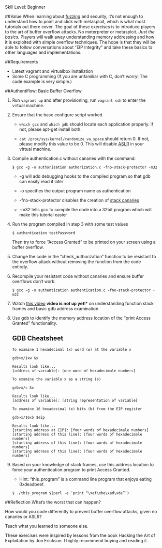 Skill Level: Beginner

##Value
When learning about [fuzzing](https://en.wikipedia.org/wiki/Fuzz_testing) and security, it’s not enough to understand how to point and click with metasploit, which is what most tutorials out there cover. The goal of these exercises is to introduce players to the art of buffer overflow attacks. No meterpreter or metasploit. *Just the basics.* Players will walk away understanding memory addressing and how it is exploited with simple overflow techniques. The hope is that they will be able to follow conversations about “EIP Integrity” and take these basics to other languages and implementations.

##Requirements
* Latest vagrant and virtualbox installation
* Some C programming (If you are unfamiliar with C, don’t worry! The code example is very simple.)

##Authentiflow: Basic Buffer Overflow
1. Run `vagrant up` and after provisioning, run `vagrant ssh` to enter the virtual machine.

2. Ensure that the base configure script worked.

    * `which gcc` and `which gdb` should locate each application properly. If not, please apt-get install both.

    * `cat /proc/sys/kernel/randomize_va_space` should return 0. If not, please modify this value to be 0. This will disable [ASLR](https://en.wikipedia.org/wiki/Address_space_layout_randomization) in your virtual machine.

3. Compile authentication.c without canaries with the command:
    ```
    $ gcc -g -o authorization authorization.c -fno-stack-protector -m32
    ```

    * -g will add debugging hooks to the compiled program so that gdb can easily read it later

    * -o specifies the output program name as authentication

    * -fno-stack-protector disables the creation of [stack canaries](https://en.wikipedia.org/wiki/Stack_buffer_overflow#Stack_canaries)

    * -m32 tells gcc to compile the code into a 32bit program which will make this tutorial easier

4. Run the program compiled in step 3 with some test values
    ```
    $ authentication testPassword
    ```

    Then try to force “Access Granted” to be printed on your screen using a buffer overflow.

5. Change the code in the “check_authorization” function to be resistant to the overflow attack without removing the function from the code entirely.

6. Recompile your resistant code without canaries and ensure buffer overflows don’t work:
    ```
    $ gcc -g -o authentication authentication.c -fno-stack-protector -m32
    ```

7. Watch [this video]() **video is not up yet!*** on understanding function stack frames and basic gdb address examination.

8. Use gdb to identify the memory address location of the “print Access Granted” functionality.

    GDB Cheatsheet
    ----
    ```
    To examine 1 hexadecimal (x) word (w) at the variable x

    gdb>x/1xw &x

    Results look like...
    [address of variable]: [one word of hexadecimale numbers]
    ```

    ```
    To examine the variable x as a string (s)

    gdb>x/s &x

    Results look like...
    [address of variable]: [string representation of variable]
    ```

    ```
    To examine 16 hexadecimal (x) bits (b) from the EIP register

    gdb>x/16xb $eip

    Results look like...
    [starting address at EIP]: [four words of hexadecimale numbers]
    [starting address of this line]: [four words of hexadecimale numbers]
    [starting address of this line]: [four words of hexadecimale numbers]
    [starting address of this line]: [four words of hexadecimale numbers]
    ```

9. Based on your knowledge of stack frames, use this address location to force your authentication program to print Access Granted.

    * Hint: “this_program” is a command line program that enjoys eating 0xdeadbeef.

    ```
    $ ./this_program $(perl -e ‘print “\xef\xbe\xad\xde”’)
    ```

##Reflection
What’s the worst that can happen?

How would you code differently to prevent buffer overflow attacks, given no canaries or ASLR?

Teach what you learned to someone else.

These exercises were inspired by lessons from the book Hacking the Art of Exploitation by Jon Erickson. I highly recommend buying and reading it.
